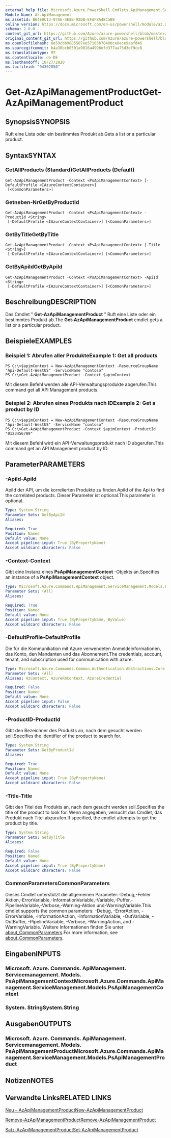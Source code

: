```yaml
---
external help file: Microsoft.Azure.PowerShell.Cmdlets.ApiManagement.ServiceManagement.dll-Help.xml
Module Name: Az.ApiManagement
ms.assetid: B64E9C13-97A6-4E8B-92DB-EFAF8A48C5B8
online version: https://docs.microsoft.com/en-us/powershell/module/az.apimanagement/get-azapimanagementproduct
schema: 2.0.0
content_git_url: https://github.com/Azure/azure-powershell/blob/master/src/ApiManagement/ApiManagement/help/Get-AzApiManagementProduct.md
original_content_git_url: https://github.com/Azure/azure-powershell/blob/master/src/ApiManagement/ApiManagement/help/Get-AzApiManagementProduct.md
ms.openlocfilehash: 8e59cbb9885587ee57103b78400ce8ece9aafd46
ms.sourcegitcommit: b4a38bcb0501a9016a4998efd377aa75d3ef9ce8
ms.translationtype: MT
ms.contentlocale: de-DE
ms.lasthandoff: 10/27/2020
ms.locfileid: "94302850"
---
```

# <span data-ttu-id="68eae-101">Get-AzApiManagementProduct</span><span class="sxs-lookup"><span data-stu-id="68eae-101">Get-AzApiManagementProduct</span></span>

## <span data-ttu-id="68eae-102">Synopsis</span><span class="sxs-lookup"><span data-stu-id="68eae-102">SYNOPSIS</span></span>
<span data-ttu-id="68eae-103">Ruft eine Liste oder ein bestimmtes Produkt ab.</span><span class="sxs-lookup"><span data-stu-id="68eae-103">Gets a list or a particular product.</span></span>

## <span data-ttu-id="68eae-104">Syntax</span><span class="sxs-lookup"><span data-stu-id="68eae-104">SYNTAX</span></span>

### <span data-ttu-id="68eae-105">GetAllProducts (Standard)</span><span class="sxs-lookup"><span data-stu-id="68eae-105">GetAllProducts (Default)</span></span>
```
Get-AzApiManagementProduct -Context <PsApiManagementContext> [-DefaultProfile <IAzureContextContainer>]
 [<CommonParameters>]
```

### <span data-ttu-id="68eae-106">Getneben-Nr</span><span class="sxs-lookup"><span data-stu-id="68eae-106">GetByProductId</span></span>
```
Get-AzApiManagementProduct -Context <PsApiManagementContext> -ProductId <String>
 [-DefaultProfile <IAzureContextContainer>] [<CommonParameters>]
```

### <span data-ttu-id="68eae-107">GetByTitle</span><span class="sxs-lookup"><span data-stu-id="68eae-107">GetByTitle</span></span>
```
Get-AzApiManagementProduct -Context <PsApiManagementContext> [-Title <String>]
 [-DefaultProfile <IAzureContextContainer>] [<CommonParameters>]
```

### <span data-ttu-id="68eae-108">GetByApiId</span><span class="sxs-lookup"><span data-stu-id="68eae-108">GetByApiId</span></span>
```
Get-AzApiManagementProduct -Context <PsApiManagementContext> -ApiId <String>
 [-DefaultProfile <IAzureContextContainer>] [<CommonParameters>]
```

## <span data-ttu-id="68eae-109">Beschreibung</span><span class="sxs-lookup"><span data-stu-id="68eae-109">DESCRIPTION</span></span>
<span data-ttu-id="68eae-110">Das Cmdlet " **Get-AzApiManagementProduct** " Ruft eine Liste oder ein bestimmtes Produkt ab.</span><span class="sxs-lookup"><span data-stu-id="68eae-110">The **Get-AzApiManagementProduct** cmdlet gets a list or a particular product.</span></span>

## <span data-ttu-id="68eae-111">Beispiele</span><span class="sxs-lookup"><span data-stu-id="68eae-111">EXAMPLES</span></span>

### <span data-ttu-id="68eae-112">Beispiel 1: Abrufen aller Produkte</span><span class="sxs-lookup"><span data-stu-id="68eae-112">Example 1: Get all products</span></span>
```
PS C:\>$apimContext = New-AzApiManagementContext -ResourceGroupName "Api-Default-WestUS" -ServiceName "contoso"
PS C:\>Get-AzApiManagementProduct -Context $apimContext
```

<span data-ttu-id="68eae-113">Mit diesem Befehl werden alle API-Verwaltungsprodukte abgerufen.</span><span class="sxs-lookup"><span data-stu-id="68eae-113">This command get all API Management products.</span></span>

### <span data-ttu-id="68eae-114">Beispiel 2: Abrufen eines Produkts nach ID</span><span class="sxs-lookup"><span data-stu-id="68eae-114">Example 2: Get a product by ID</span></span>
```
PS C:\>$apimContext = New-AzApiManagementContext -ResourceGroupName "Api-Default-WestUS" -ServiceName "contoso"
PS C:\>Get-AzApiManagementProduct -Context $apimContext -ProductId "0123456789"
```

<span data-ttu-id="68eae-115">Mit diesem Befehl wird ein API-Verwaltungsprodukt nach ID abgerufen.</span><span class="sxs-lookup"><span data-stu-id="68eae-115">This command get an API Management product by ID.</span></span>

## <span data-ttu-id="68eae-116">Parameter</span><span class="sxs-lookup"><span data-stu-id="68eae-116">PARAMETERS</span></span>

### <span data-ttu-id="68eae-117">-ApiId</span><span class="sxs-lookup"><span data-stu-id="68eae-117">-ApiId</span></span>
<span data-ttu-id="68eae-118">ApiId der API, um die korrelierten Produkte zu finden.</span><span class="sxs-lookup"><span data-stu-id="68eae-118">ApiId of the Api to find the correlated products.</span></span> <span data-ttu-id="68eae-119">Dieser Parameter ist optional.</span><span class="sxs-lookup"><span data-stu-id="68eae-119">This parameter is optional.</span></span>

```yaml
Type: System.String
Parameter Sets: GetByApiId
Aliases:

Required: True
Position: Named
Default value: None
Accept pipeline input: True (ByPropertyName)
Accept wildcard characters: False
```

### <span data-ttu-id="68eae-120">-Context</span><span class="sxs-lookup"><span data-stu-id="68eae-120">-Context</span></span>
<span data-ttu-id="68eae-121">Gibt eine Instanz eines **PsApiManagementContext** -Objekts an.</span><span class="sxs-lookup"><span data-stu-id="68eae-121">Specifies an instance of a **PsApiManagementContext** object.</span></span>

```yaml
Type: Microsoft.Azure.Commands.ApiManagement.ServiceManagement.Models.PsApiManagementContext
Parameter Sets: (All)
Aliases:

Required: True
Position: Named
Default value: None
Accept pipeline input: True (ByPropertyName, ByValue)
Accept wildcard characters: False
```

### <span data-ttu-id="68eae-122">-DefaultProfile</span><span class="sxs-lookup"><span data-stu-id="68eae-122">-DefaultProfile</span></span>
<span data-ttu-id="68eae-123">Die für die Kommunikation mit Azure verwendeten Anmeldeinformationen, das Konto, den Mandanten und das Abonnement.</span><span class="sxs-lookup"><span data-stu-id="68eae-123">The credentials, account, tenant, and subscription used for communication with azure.</span></span>

```yaml
Type: Microsoft.Azure.Commands.Common.Authentication.Abstractions.Core.IAzureContextContainer
Parameter Sets: (All)
Aliases: AzContext, AzureRmContext, AzureCredential

Required: False
Position: Named
Default value: None
Accept pipeline input: False
Accept wildcard characters: False
```

### <span data-ttu-id="68eae-124">-ProductID</span><span class="sxs-lookup"><span data-stu-id="68eae-124">-ProductId</span></span>
<span data-ttu-id="68eae-125">Gibt den Bezeichner des Produkts an, nach dem gesucht werden soll.</span><span class="sxs-lookup"><span data-stu-id="68eae-125">Specifies the identifier of the product to search for.</span></span>

```yaml
Type: System.String
Parameter Sets: GetByProductId
Aliases:

Required: True
Position: Named
Default value: None
Accept pipeline input: True (ByPropertyName)
Accept wildcard characters: False
```

### <span data-ttu-id="68eae-126">-Title</span><span class="sxs-lookup"><span data-stu-id="68eae-126">-Title</span></span>
<span data-ttu-id="68eae-127">Gibt den Titel des Produkts an, nach dem gesucht werden soll.</span><span class="sxs-lookup"><span data-stu-id="68eae-127">Specifies the title of the product to look for.</span></span>
<span data-ttu-id="68eae-128">Wenn angegeben, versucht das Cmdlet, das Produkt nach Titel abzurufen.</span><span class="sxs-lookup"><span data-stu-id="68eae-128">If specified, the cmdlet attempts to get the product by title.</span></span>

```yaml
Type: System.String
Parameter Sets: GetByTitle
Aliases:

Required: False
Position: Named
Default value: None
Accept pipeline input: True (ByPropertyName)
Accept wildcard characters: False
```

### <span data-ttu-id="68eae-129">CommonParameters</span><span class="sxs-lookup"><span data-stu-id="68eae-129">CommonParameters</span></span>
<span data-ttu-id="68eae-130">Dieses Cmdlet unterstützt die allgemeinen Parameter:-Debug,-Fehler Aktion,-ErrorVariable,-InformationVariable,-Variable,-Puffer,-PipelineVariable,-Verbose,-Warning-Aktion und-WarningVariable.</span><span class="sxs-lookup"><span data-stu-id="68eae-130">This cmdlet supports the common parameters: -Debug, -ErrorAction, -ErrorVariable, -InformationAction, -InformationVariable, -OutVariable, -OutBuffer, -PipelineVariable, -Verbose, -WarningAction, and -WarningVariable.</span></span> <span data-ttu-id="68eae-131">Weitere Informationen finden Sie unter [about_CommonParameters](http://go.microsoft.com/fwlink/?LinkID=113216).</span><span class="sxs-lookup"><span data-stu-id="68eae-131">For more information, see [about_CommonParameters](http://go.microsoft.com/fwlink/?LinkID=113216).</span></span>

## <span data-ttu-id="68eae-132">Eingaben</span><span class="sxs-lookup"><span data-stu-id="68eae-132">INPUTS</span></span>

### <span data-ttu-id="68eae-133">Microsoft. Azure. Commands. ApiManagement. Servicemanagement. Models. PsApiManagementContext</span><span class="sxs-lookup"><span data-stu-id="68eae-133">Microsoft.Azure.Commands.ApiManagement.ServiceManagement.Models.PsApiManagementContext</span></span>

### <span data-ttu-id="68eae-134">System. String</span><span class="sxs-lookup"><span data-stu-id="68eae-134">System.String</span></span>

## <span data-ttu-id="68eae-135">Ausgaben</span><span class="sxs-lookup"><span data-stu-id="68eae-135">OUTPUTS</span></span>

### <span data-ttu-id="68eae-136">Microsoft. Azure. Commands. ApiManagement. Servicemanagement. Models. PsApiManagementProduct</span><span class="sxs-lookup"><span data-stu-id="68eae-136">Microsoft.Azure.Commands.ApiManagement.ServiceManagement.Models.PsApiManagementProduct</span></span>

## <span data-ttu-id="68eae-137">Notizen</span><span class="sxs-lookup"><span data-stu-id="68eae-137">NOTES</span></span>

## <span data-ttu-id="68eae-138">Verwandte Links</span><span class="sxs-lookup"><span data-stu-id="68eae-138">RELATED LINKS</span></span>

[<span data-ttu-id="68eae-139">Neu – AzApiManagementProduct</span><span class="sxs-lookup"><span data-stu-id="68eae-139">New-AzApiManagementProduct</span></span>](./New-AzApiManagementProduct.md)

[<span data-ttu-id="68eae-140">Remove-AzApiManagementProduct</span><span class="sxs-lookup"><span data-stu-id="68eae-140">Remove-AzApiManagementProduct</span></span>](./Remove-AzApiManagementProduct.md)

[<span data-ttu-id="68eae-141">Satz-AzApiManagementProduct</span><span class="sxs-lookup"><span data-stu-id="68eae-141">Set-AzApiManagementProduct</span></span>](./Set-AzApiManagementProduct.md)



